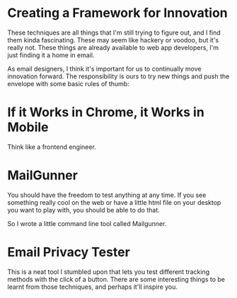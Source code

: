 Creating a Framework for Innovation
===================================


These techniques are all things that I'm still trying to figure out, and I find them kinda fascinating. These may seem like hackery or voodoo, but it's really not. These things are already available to web app developers, I'm just finding it a home in email.

As email designers, I think it's important for us to continually move innovation forward. The responsibility is ours to try new things and push the envelope with some basic rules of thumb:


# If it Works in Chrome, it Works in Mobile

Think like a frontend engineer.


# MailGunner

You should have the freedom to test anything at any time. If you see something really cool on the web or have a little html file on your desktop you want to play with, you should be able to do that.

So I wrote a little command line tool called Mailgunner.


# Email Privacy Tester

This is a neat tool I stumbled upon that lets you test different tracking methods with the click of a button. There are some interesting things to be learnt from those techniques, and perhaps it'll inspire you.